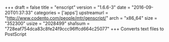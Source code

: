+++
draft = false
title = "enscript"
version = "1.6.6-3"
date = "2016-09-20T01:37:33"
categories = ['apps']
upstreamurl = "http://www.codento.com/people/mtr/genscript/"
arch = "x86_64"
size = "352300"
usize = "2028499"
sha1sum = "728eaf754dca83c8fe24f9ccc96ffcd664c25077"
+++
Converts text files to PostScript